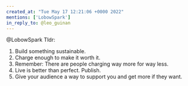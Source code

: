 ```yaml
---
created_at: "Tue May 17 12:21:06 +0000 2022"
mentions: ['LobowSpark']
in_reply_to: @leo_guinan
---
```


@LobowSpark Tldr:
1.  Build something sustainable.
2. Charge enough to make it worth it.
3. Remember: There are people charging way more for way less.
4. Live is better than perfect. Publish.
5. Give your audience a way to support you and get more if they want.